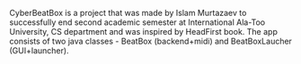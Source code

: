 CyberBeatBox is a project that was made by Islam Murtazaev to successfully end second academic semester at International Ala-Too University, CS department and was inspired by HeadFirst book. The app consists of two java classes - BeatBox (backend+midi) and BeatBoxLaucher (GUI+launcher). 
